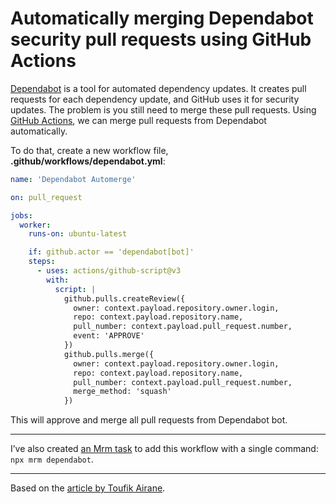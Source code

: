<!-- 2020-09-05 github, github actions, dependabot, mrm -->

# Automatically merging Dependabot security pull requests using GitHub Actions

[Dependabot](https://dependabot.com/) is a tool for automated dependency updates. It creates pull requests for each dependency update, and GitHub uses it for security updates. The problem is you still need to merge these pull requests. Using [GitHub Actions](https://github.com/features/actions), we can merge pull requests from Dependabot automatically.

To do that, create a new workflow file, **.github/workflows/dependabot.yml**:

```yaml
name: 'Dependabot Automerge'

on: pull_request

jobs:
  worker:
    runs-on: ubuntu-latest

    if: github.actor == 'dependabot[bot]'
    steps:
      - uses: actions/github-script@v3
        with:
          script: |
            github.pulls.createReview({
              owner: context.payload.repository.owner.login,
              repo: context.payload.repository.name,
              pull_number: context.payload.pull_request.number,
              event: 'APPROVE'
            })
            github.pulls.merge({
              owner: context.payload.repository.owner.login,
              repo: context.payload.repository.name,
              pull_number: context.payload.pull_request.number,
              merge_method: 'squash'
            })
```

This will approve and merge all pull requests from Dependabot bot.

---

I’ve also created [an Mrm task](https://mrm.js.org/docs/mrm-task-dependabot) to add this workflow with a single command: `npx mrm dependabot`.

---

Based on the [article by Toufik Airane](https://medium.com/@toufik.airane/automerge-github-dependabot-alerts-with-github-actions-7cd6f5763750).
